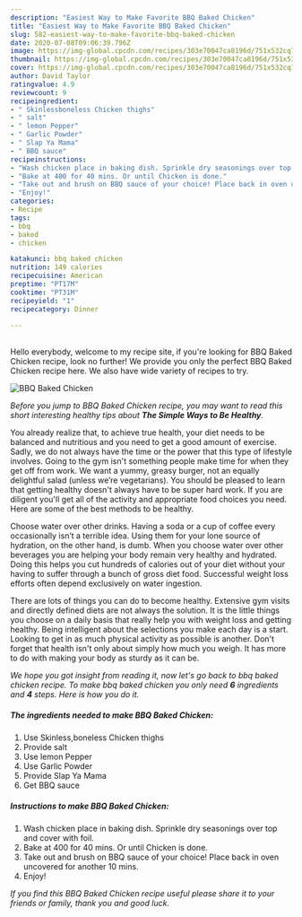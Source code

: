 ```yaml
---
description: "Easiest Way to Make Favorite BBQ Baked Chicken"
title: "Easiest Way to Make Favorite BBQ Baked Chicken"
slug: 582-easiest-way-to-make-favorite-bbq-baked-chicken
date: 2020-07-08T09:06:39.796Z
image: https://img-global.cpcdn.com/recipes/303e70047ca8196d/751x532cq70/bbq-baked-chicken-recipe-main-photo.jpg
thumbnail: https://img-global.cpcdn.com/recipes/303e70047ca8196d/751x532cq70/bbq-baked-chicken-recipe-main-photo.jpg
cover: https://img-global.cpcdn.com/recipes/303e70047ca8196d/751x532cq70/bbq-baked-chicken-recipe-main-photo.jpg
author: David Taylor
ratingvalue: 4.9
reviewcount: 9
recipeingredient:
- " Skinlessboneless Chicken thighs"
- " salt"
- " lemon Pepper"
- " Garlic Powder"
- " Slap Ya Mama"
- " BBQ sauce"
recipeinstructions:
- "Wash chicken place in baking dish. Sprinkle dry seasonings over top and cover with foil."
- "Bake at 400 for 40 mins. Or until Chicken is done."
- "Take out and brush on BBQ sauce of your choice! Place back in oven uncovered for another 10 mins."
- "Enjoy!"
categories:
- Recipe
tags:
- bbq
- baked
- chicken

katakunci: bbq baked chicken 
nutrition: 149 calories
recipecuisine: American
preptime: "PT17M"
cooktime: "PT31M"
recipeyield: "1"
recipecategory: Dinner

---
```

<br>
Hello everybody, welcome to my recipe site, if you're looking for BBQ Baked Chicken recipe, look no further! We provide you only the perfect BBQ Baked Chicken recipe here. We also have wide variety of recipes to try.
<br>


![BBQ Baked Chicken](https://img-global.cpcdn.com/recipes/303e70047ca8196d/751x532cq70/bbq-baked-chicken-recipe-main-photo.jpg)

<i>Before you jump to BBQ Baked Chicken recipe, you may want to read this short interesting healthy tips about <strong>The Simple Ways to Be Healthy</strong>.</i>

You already realize that, to achieve true health, your diet needs to be balanced and nutritious and you need to get a good amount of exercise. Sadly, we do not always have the time or the power that this type of lifestyle involves. Going to the gym isn't something people make time for when they get off from work. We want a yummy, greasy burger, not an equally delightful salad (unless we’re vegetarians). You should be pleased to learn that getting healthy doesn't always have to be super hard work. If you are diligent you'll get all of the activity and appropriate food choices you need. Here are some of the best methods to be healthy.

Choose water over other drinks. Having a soda or a cup of coffee every occasionally isn’t a terrible idea. Using them for your lone source of hydration, on the other hand, is dumb. When you choose water over other beverages you are helping your body remain very healthy and hydrated. Doing this helps you cut hundreds of calories out of your diet without your having to suffer through a bunch of gross diet food. Successful weight loss efforts often depend exclusively on water ingestion.

There are lots of things you can do to become healthy. Extensive gym visits and directly defined diets are not always the solution. It is the little things you choose on a daily basis that really help you with weight loss and getting healthy. Being intelligent about the selections you make each day is a start. Looking to get in as much physical activity as possible is another. Don't forget that health isn't only about simply how much you weigh. It has more to do with making your body as sturdy as it can be. 


<i>We hope you got insight from reading it, now let's go back to bbq baked chicken recipe. To make bbq baked chicken you only need <strong>6</strong> ingredients and <strong>4</strong> steps. Here is how you do it.
</i>

##### The ingredients needed to make BBQ Baked Chicken:

1. Use  Skinless,boneless Chicken thighs
1. Provide  salt
1. Use  lemon Pepper
1. Use  Garlic Powder
1. Provide  Slap Ya Mama
1. Get  BBQ sauce


##### Instructions to make BBQ Baked Chicken:

1. Wash chicken place in baking dish. Sprinkle dry seasonings over top and cover with foil.
1. Bake at 400 for 40 mins. Or until Chicken is done.
1. Take out and brush on BBQ sauce of your choice! Place back in oven uncovered for another 10 mins.
1. Enjoy!


<i>If you find this BBQ Baked Chicken recipe useful please share it to your friends or family, thank you and good luck.</i>
